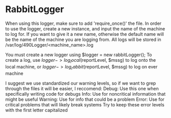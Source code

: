# RabbitLogger


When using this logger, make sure to add 'require_once()' the file.
In order to use the logger, create a new instance, and input the name of the machine to log for.
If you want to give it a new name, otherwise the default name will be the name of the machine you are logging from.
All logs will be stored in /var/log/490Logger/<machine_name>.log


You must create a new logger using $logger = new rabbitLogger();
To create a log, use $logger->log_local($reportLevel, $mssg) 
to log onto the local machine, or
$logger->log_rabbit($reportLevel, $mssg) to log on ever machine

I suggest we use standardized our warning levels, so if we want
to grep through the files it will be easier, I reccomend:
Debug: Use this one when specifically writing code for debugs
Info: Use for noncritical information that might be useful
Warning: Use for info that could be a problem
Error: Use for critical problems that will likely break systems
Try to keep these error levels with the first letter capitalized
